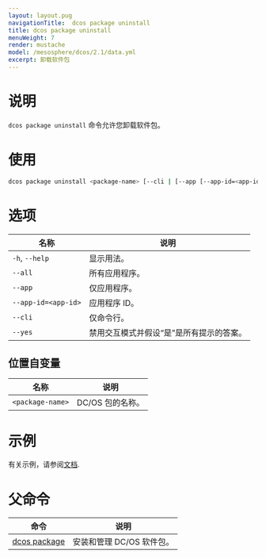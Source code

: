 ```yaml
---
layout: layout.pug
navigationTitle:  dcos package uninstall
title: dcos package uninstall
menuWeight: 7
render: mustache
model: /mesosphere/dcos/2.1/data.yml
excerpt: 卸载软件包
---
```


# 说明
`dcos package uninstall` 命令允许您卸载软件包。

# 使用

```bash
dcos package uninstall <package-name> [--cli | [--app [--app-id=<app-id> | --all] --yes]]
```

# 选项

| 名称 | 说明 |
|---------|-------------|
| `-h`, `--help` | 显示用法。|
| `--all`   | 所有应用程序。 |
| `--app`   | 仅应用程序。|
| `--app-id=<app-id>`   | 应用程序 ID。|
| `--cli`   | 仅命令行。|
| `--yes` | 禁用交互模式并假设“是”是所有提示的答案。|

## 位置自变量

| 名称 | 说明 |
|---------|-------------|
| `<package-name>`   | DC/OS 包的名称。|


# 示例

有关示例，请参阅[文档](/mesosphere/dcos/cn/2.1/deploying-services/uninstall/).


# 父命令

| 命令 | 说明 |
|---------|-------------|
| [dcos package](/mesosphere/dcos/cn/2.1/cli/command-reference/dcos-package/)   | 安装和管理 DC/OS 软件包。 |
